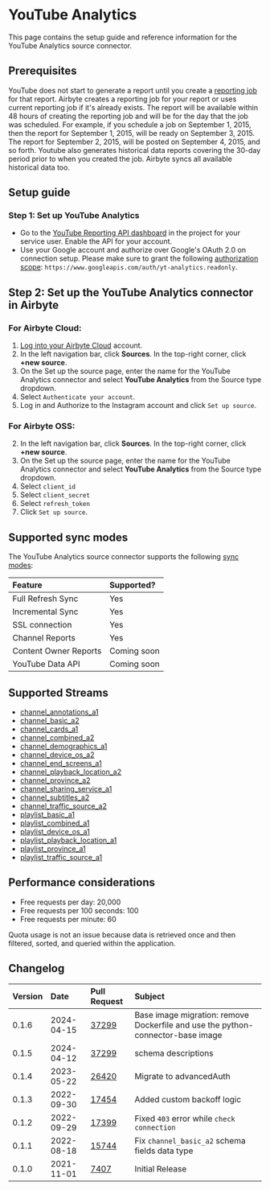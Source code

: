 # YouTube Analytics

This page contains the setup guide and reference information for the YouTube Analytics source connector.

## Prerequisites

YouTube does not start to generate a report until you create a [reporting job](https://developers.google.com/youtube/reporting/v1/reports#step-3:-create-a-reporting-job) for that report. 
Airbyte creates a reporting job for your report or uses current reporting job if it's already exists. 
The report will be available within 48 hours of creating the reporting job and will be for the day that the job was scheduled. 
For example, if you schedule a job on September 1, 2015, then the report for September 1, 2015, will be ready on September 3, 2015. 
The report for September 2, 2015, will be posted on September 4, 2015, and so forth. 
Youtube also generates historical data reports covering the 30-day period prior to when you created the job. Airbyte syncs all available historical data too.

## Setup guide
### Step 1: Set up YouTube Analytics


* Go to the [YouTube Reporting API dashboard](https://console.cloud.google.com/apis/api/youtubereporting.googleapis.com/overview) in the project for your service user. Enable the API for your account.
* Use your Google account and authorize over Google's OAuth 2.0 on connection setup. Please make sure to grant the following [authorization scope](https://developers.google.com/youtube/reporting/v1/reports#step-1:-retrieve-authorization-credentials): `https://www.googleapis.com/auth/yt-analytics.readonly`.

## Step 2: Set up the YouTube Analytics connector in Airbyte

### For Airbyte Cloud:

1. [Log into your Airbyte Cloud](https://cloud.airbyte.com/workspaces) account.
2. In the left navigation bar, click **Sources**. In the top-right corner, click **+new source**.
3. On the Set up the source page, enter the name for the YouTube Analytics connector and select **YouTube Analytics** from the Source type dropdown.
4. Select `Authenticate your account`.
5. Log in and Authorize to the Instagram account and click `Set up source`.

### For Airbyte OSS:
2. In the left navigation bar, click **Sources**. In the top-right corner, click **+new source**.
3. On the Set up the source page, enter the name for the YouTube Analytics connector and select **YouTube Analytics** from the Source type dropdown.
4. Select `client_id`
4. Select `client_secret`
4. Select `refresh_token`
5. Click `Set up source`.

## Supported sync modes

The YouTube Analytics source connector supports the following [sync modes](https://docs.airbyte.com/cloud/core-concepts#connection-sync-modes):

| Feature | Supported? |
| :--- | :--- |
| Full Refresh Sync | Yes |
| Incremental Sync | Yes |
| SSL connection | Yes |
| Channel Reports | Yes |
| Content Owner Reports | Coming soon |
| YouTube Data API | Coming soon |

## Supported Streams

* [channel_annotations_a1](https://developers.google.com/youtube/reporting/v1/reports/channel_reports#video-annotations)
* [channel_basic_a2](https://developers.google.com/youtube/reporting/v1/reports/channel_reports#video-user-activity)
* [channel_cards_a1](https://developers.google.com/youtube/reporting/v1/reports/channel_reports#video-cards)
* [channel_combined_a2](https://developers.google.com/youtube/reporting/v1/reports/channel_reports#video-combined)
* [channel_demographics_a1](https://developers.google.com/youtube/reporting/v1/reports/channel_reports#video-viewer-demographics)
* [channel_device_os_a2](https://developers.google.com/youtube/reporting/v1/reports/channel_reports#video-device-type-and-operating-system)
* [channel_end_screens_a1](https://developers.google.com/youtube/reporting/v1/reports/channel_reports#video-end-screens)
* [channel_playback_location_a2](https://developers.google.com/youtube/reporting/v1/reports/channel_reports#video-playback-locations)
* [channel_province_a2](https://developers.google.com/youtube/reporting/v1/reports/channel_reports#video-province)
* [channel_sharing_service_a1](https://developers.google.com/youtube/reporting/v1/reports/channel_reports#video-content-sharing)
* [channel_subtitles_a2](https://developers.google.com/youtube/reporting/v1/reports/channel_reports#video-subtitles)
* [channel_traffic_source_a2](https://developers.google.com/youtube/reporting/v1/reports/channel_reports#video-traffic-sources)
* [playlist_basic_a1](https://developers.google.com/youtube/reporting/v1/reports/channel_reports#playlist-user-activity)
* [playlist_combined_a1](https://developers.google.com/youtube/reporting/v1/reports/channel_reports#playlist-combined)
* [playlist_device_os_a1](https://developers.google.com/youtube/reporting/v1/reports/channel_reports#playlist-device-type-and-operating-system)
* [playlist_playback_location_a1](https://developers.google.com/youtube/reporting/v1/reports/channel_reports#playlist-playback-locations)
* [playlist_province_a1](https://developers.google.com/youtube/reporting/v1/reports/channel_reports#playlist-province)
* [playlist_traffic_source_a1](https://developers.google.com/youtube/reporting/v1/reports/channel_reports#playlist-traffic-sources)

## Performance considerations

* Free requests per day: 20,000
* Free requests per 100 seconds: 100
* Free requests per minute: 60

Quota usage is not an issue because data is retrieved once and then filtered, sorted, and queried within the application.

## Changelog

| Version | Date       | Pull Request                                             | Subject                                        |
|:--------|:-----------|:---------------------------------------------------------|:-----------------------------------------------|
| 0.1.6 | 2024-04-15 | [37299](https://github.com/airbytehq/airbyte/pull/37299) | Base image migration: remove Dockerfile and use the python-connector-base image |
| 0.1.5 | 2024-04-12 | [37299](https://github.com/airbytehq/airbyte/pull/37299) | schema descriptions |
| 0.1.4   | 2023-05-22 | [26420](https://github.com/airbytehq/airbyte/pull/26420) | Migrate to advancedAuth                        |         
| 0.1.3   | 2022-09-30 | [17454](https://github.com/airbytehq/airbyte/pull/17454) | Added custom backoff logic                     |         
| 0.1.2   | 2022-09-29 | [17399](https://github.com/airbytehq/airbyte/pull/17399) | Fixed `403` error while `check connection`     |
| 0.1.1   | 2022-08-18 | [15744](https://github.com/airbytehq/airbyte/pull/15744) | Fix `channel_basic_a2` schema fields data type |
| 0.1.0   | 2021-11-01 | [7407](https://github.com/airbytehq/airbyte/pull/7407)   | Initial Release                                |
